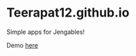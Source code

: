 # Teerapat12.github.io

Simple apps for Jengables!

Demo <a href="http://teerapat12.github.io/">here</a>
